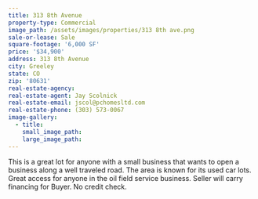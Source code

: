 ```yaml
---
title: 313 8th Avenue
property-type: Commercial
image_path: /assets/images/properties/313 8th ave.png
sale-or-lease: Sale
square-footage: '6,000 SF'
price: '$34,900'
address: 313 8th Avenue
city: Greeley
state: CO
zip: '80631'
real-estate-agency:
real-estate-agent: Jay Scolnick
real-estate-email: jscol@pchomesltd.com
real-estate-phone: (303) 573-0067
image-gallery:
  - title:
    small_image_path:
    large_image_path:
---
```



This is a great lot for anyone with a small business that wants to open a business along a well traveled road. The area is known for its used car lots. Great access for anyone in the oil field service business. Seller will carry financing for Buyer. No credit check.